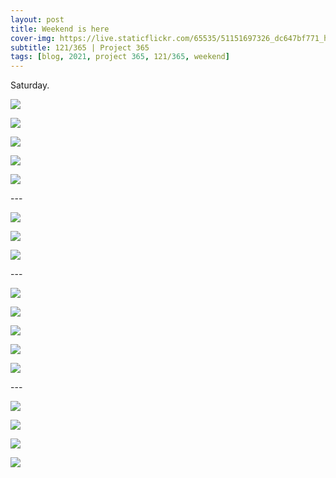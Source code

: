 ```yaml
---
layout: post
title: Weekend is here
cover-img: https://live.staticflickr.com/65535/51151697326_dc647bf771_h.jpg
subtitle: 121/365 | Project 365
tags: [blog, 2021, project 365, 121/365, weekend]
---
```

<style>
  .intro-header.big-img {
    background-position:center 
  }
</style>
Saturday.
<p class="post-img-wrap">
  <img src="https://live.staticflickr.com/65535/51151485664_b835f96881_h.jpg">
</p>
<p class="post-img-wrap">
  <img src="https://live.staticflickr.com/65535/51150031752_d317b2c32d_h.jpg">
</p>
<p class="post-img-wrap">
  <img src="https://live.staticflickr.com/65535/51151811920_a73087d899_h.jpg">
</p>
<p class="post-img-wrap">
  <img src="https://live.staticflickr.com/65535/51150709871_92021fbd3c_h.jpg">
</p>
<p class="post-img-wrap">
  <img src="https://live.staticflickr.com/65535/51150967733_e0841b32ff_h.jpg">
</p>
---
<p class="post-img-wrap">
  <img src="https://live.staticflickr.com/65535/51152580654_8e5a0b4d87_h.jpg">
</p>
<p class="post-img-wrap">
  <img src="https://live.staticflickr.com/65535/51152900540_3a160857a7_h.jpg">
</p>
<p class="post-img-wrap">
  <img src="https://live.staticflickr.com/65535/51152029948_ac44d8c5a3_h.jpg">
</p>
---
<p class="post-img-wrap">
  <img src="https://live.staticflickr.com/65535/51152581029_b424087079_h.jpg">
</p>
<p class="post-img-wrap">
  <img src="https://live.staticflickr.com/65535/51152581364_b2ef211dad_h.jpg">
</p>
<p class="post-img-wrap">
  <img src="https://live.staticflickr.com/65535/51152030558_d49b8f57d2_h.jpg">
</p>
<p class="post-img-wrap">
  <img src="https://live.staticflickr.com/65535/51152901840_2e907bc932_h.jpg">
</p>
<p class="post-img-wrap">
  <img src="https://live.staticflickr.com/65535/51152030863_2c8bca41f7_h.jpg">
</p>
---
<p class="post-img-wrap">
  <img src="https://live.staticflickr.com/65535/51152481379_942dd666d6_h.jpg">
</p>
<p class="post-img-wrap">
  <img src="https://live.staticflickr.com/65535/51152801355_1a52a8dafb_h.jpg">
</p>
<p class="post-img-wrap">
  <img src="https://live.staticflickr.com/65535/51152482074_50813256d2_h.jpg">
</p>
<p class="post-img-wrap">
  <img src="https://live.staticflickr.com/65535/51151697326_dc647bf771_h.jpg">
</p>
